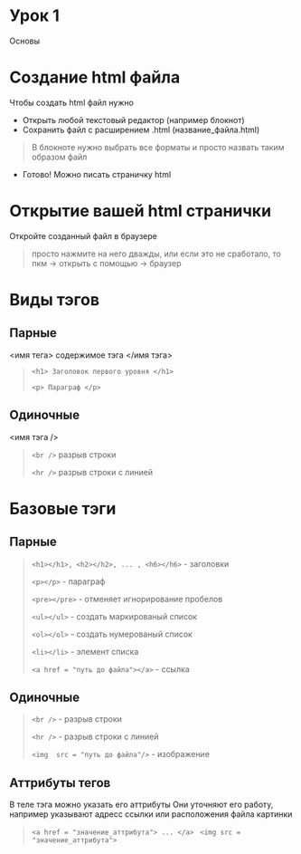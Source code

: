 # Урок 1
Основы

# Создание html файла
Чтобы создать html файл нужно
* Открыть любой текстовый редактор (например блокнот)
* Сохранить файл с расширением .html (название_файла.html)
> В блокноте нужно выбрать все форматы и просто назвать таким образом файл
* Готово! Можно писать страничку html

# Открытие вашей html странички
Откройте созданный файл в браузере
> просто нажмите на него дважды, или если это не сработало, то пкм -> открыть с помощью -> браузер

# Виды тэгов
## Парные
<имя тега> содержимое тэга </имя тэга>
> ``` <h1> Заголовок первого уровня </h1> ```
> 
> ```<p> Параграф </p> ```

## Одиночные

<имя тэга />

> ```<br />```
> разрыв строки
> 
> ```<hr />```
> разрыв строки с линией

# Базовые тэги

## Парные

> ```<h1></h1>, <h2></h2>, ... , <h6></h6>``` - заголовки
>
> ```<p></p>``` - параграф
>
> ```<pre></pre>``` - отменяет игнорирование пробелов
>
> ```<ul></ul>``` - создать маркированый список
>
> ```<ol></ol>``` - создать нумерованый список
>
> ```<li></li>``` - элемент списка
>
> ```<a href = "путь до файла"></a>``` - ссылка

## Одиночные

> ```<br />``` - разрыв строки
>
> ```<hr />``` - разрыв строки с линией
>
> ```<img  src = "путь до файла"/>``` - изображение

## Аттрибуты тегов

В теле тэга можно указать его аттрибуты
Они уточняют его работу, например указывают адресс ссылки или расположения файла картинки
> ```<a href = "значение_аттрибута"> ... </a> ```
> ```<img src = "значение_аттрибута"> ```




